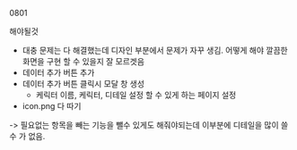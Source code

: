 0801

해야될것

- 대충 문제는 다 해결했는데 디자인 부분에서 문제가 자꾸 생김. 어떻게 해야 깔끔한 화면을 구현 할 수 있을지 잘 모르겟음
- 데이터 추가 버튼 추가
- 데이터 추가 버튼 클릭시 모달 창 생성
  - 케릭터 이름, 케릭터, 디테일 설정 할 수 있게 하는 페이지 설정
- icon.png 다 따기

-> 필요없는 항목을 빼는 기능을 뺄수 있게도 해줘야되는데 이부분에 디테일을 많이 쓸 수 가 없음.

